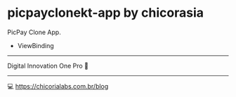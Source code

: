 # picpayclonekt-app by chicorasia

PicPay Clone App.

- ViewBinding


****
Digital Innovation One Pro :orange_heart: 
****
:computer: https://chicorialabs.com.br/blog
